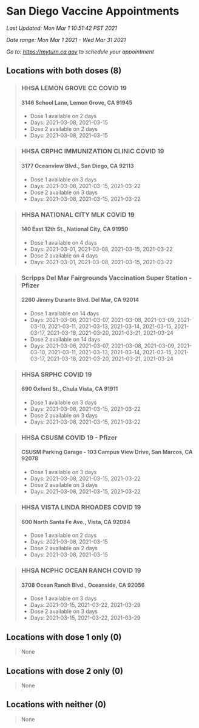 # San Diego Vaccine Appointments
*Last Updated: Mon Mar 1 10:51:42 PST 2021*

*Date range: Mon Mar 1 2021 - Wed Mar 31 2021*

*Go to: <https://myturn.ca.gov> to schedule your appointment*


## Locations with both doses (8)

>### HHSA LEMON GROVE CC COVID 19
>#### 3146 School Lane, Lemon Grove, CA 91945
>- Dose 1 available on 2 days
>  - Days: 2021-03-08, 2021-03-15
>- Dose 2 available on 2 days
>  - Days: 2021-03-08, 2021-03-15

>### HHSA CRPHC IMMUNIZATION CLINIC COVID 19
>#### 3177 Oceanview Blvd., San Diego, CA 92113
>- Dose 1 available on 3 days
>  - Days: 2021-03-08, 2021-03-15, 2021-03-22
>- Dose 2 available on 3 days
>  - Days: 2021-03-08, 2021-03-15, 2021-03-22

>### HHSA NATIONAL CITY MLK COVID 19
>#### 140 East 12th St., National City, CA 91950
>- Dose 1 available on 4 days
>  - Days: 2021-03-01, 2021-03-08, 2021-03-15, 2021-03-22
>- Dose 2 available on 4 days
>  - Days: 2021-03-01, 2021-03-08, 2021-03-15, 2021-03-22

>### Scripps Del Mar Fairgrounds Vaccination Super Station - Pfizer
>#### 2260 Jimmy Durante Blvd.  Del Mar, CA 92014
>- Dose 1 available on 14 days
>  - Days: 2021-03-06, 2021-03-07, 2021-03-08, 2021-03-09, 2021-03-10, 2021-03-11, 2021-03-13, 2021-03-14, 2021-03-15, 2021-03-17, 2021-03-18, 2021-03-20, 2021-03-21, 2021-03-24
>- Dose 2 available on 14 days
>  - Days: 2021-03-06, 2021-03-07, 2021-03-08, 2021-03-09, 2021-03-10, 2021-03-11, 2021-03-13, 2021-03-14, 2021-03-15, 2021-03-17, 2021-03-18, 2021-03-20, 2021-03-21, 2021-03-24

>### HHSA SRPHC COVID 19
>#### 690 Oxford St., Chula Vista, CA 91911
>- Dose 1 available on 3 days
>  - Days: 2021-03-08, 2021-03-15, 2021-03-22
>- Dose 2 available on 3 days
>  - Days: 2021-03-08, 2021-03-15, 2021-03-22

>### HHSA CSUSM COVID 19 - Pfizer
>#### CSUSM Parking Garage - 103 Campus View Drive, San Marcos, CA 92078
>- Dose 1 available on 3 days
>  - Days: 2021-03-08, 2021-03-15, 2021-03-22
>- Dose 2 available on 3 days
>  - Days: 2021-03-08, 2021-03-15, 2021-03-22

>### HHSA VISTA LINDA RHOADES COVID 19
>#### 600 North Santa Fe Ave., Vista, CA 92084
>- Dose 1 available on 2 days
>  - Days: 2021-03-08, 2021-03-15
>- Dose 2 available on 2 days
>  - Days: 2021-03-08, 2021-03-15

>### HHSA NCPHC OCEAN RANCH COVID 19
>#### 3708 Ocean Ranch Blvd., Oceanside, CA 92056
>- Dose 1 available on 3 days
>  - Days: 2021-03-15, 2021-03-22, 2021-03-29
>- Dose 2 available on 3 days
>  - Days: 2021-03-15, 2021-03-22, 2021-03-29

## Locations with dose 1 only (0)

>None

## Locations with dose 2 only (0)

>None

## Locations with neither (0)

>None

